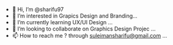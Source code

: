 - 👋 Hi, I’m @sharifu97
- 👀 I’m interested in Grapics Design and Branding...
- 🌱 I’m currently learning UX/UI Design ...
- 💞️ I’m looking to collaborate on Graphics Design Projec ...
- 📫 How to reach me ? through suleimansharifu@gmail.com ...

<!---
sharifu97/sharifu97 is a ✨ special ✨ repository because its `README.md` (this file) appears on your GitHub profile.
You can click the Preview link to take a look at your changes.
--->
